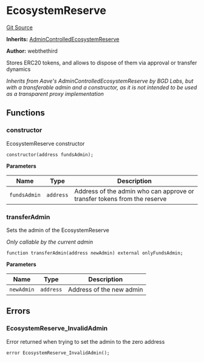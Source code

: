 # EcosystemReserve

[Git Source](https://github.com/Increment-Finance/peripheral-contracts/blob/50135f16a3332e293d1be01434556e7e68cc2f26/contracts/EcosystemReserve.sol)

**Inherits:**
[AdminControlledEcosystemReserve](/contracts/AdminControlledEcosystemReserve.sol/abstract.AdminControlledEcosystemReserve.md)

**Author:**
webthethird

Stores ERC20 tokens, and allows to dispose of them via approval or transfer dynamics

_Inherits from Aave's AdminControlledEcosystemReserve by BGD Labs, but with a transferable admin
and a constructor, as it is not intended to be used as a transparent proxy implementation_

## Functions

### constructor

EcosystemReserve constructor

```solidity
constructor(address fundsAdmin);
```

**Parameters**

| Name         | Type      | Description                                                              |
| ------------ | --------- | ------------------------------------------------------------------------ |
| `fundsAdmin` | `address` | Address of the admin who can approve or transfer tokens from the reserve |

### transferAdmin

Sets the admin of the EcosystemReserve

_Only callable by the current admin_

```solidity
function transferAdmin(address newAdmin) external onlyFundsAdmin;
```

**Parameters**

| Name       | Type      | Description              |
| ---------- | --------- | ------------------------ |
| `newAdmin` | `address` | Address of the new admin |

## Errors

### EcosystemReserve_InvalidAdmin

Error returned when trying to set the admin to the zero address

```solidity
error EcosystemReserve_InvalidAdmin();
```
